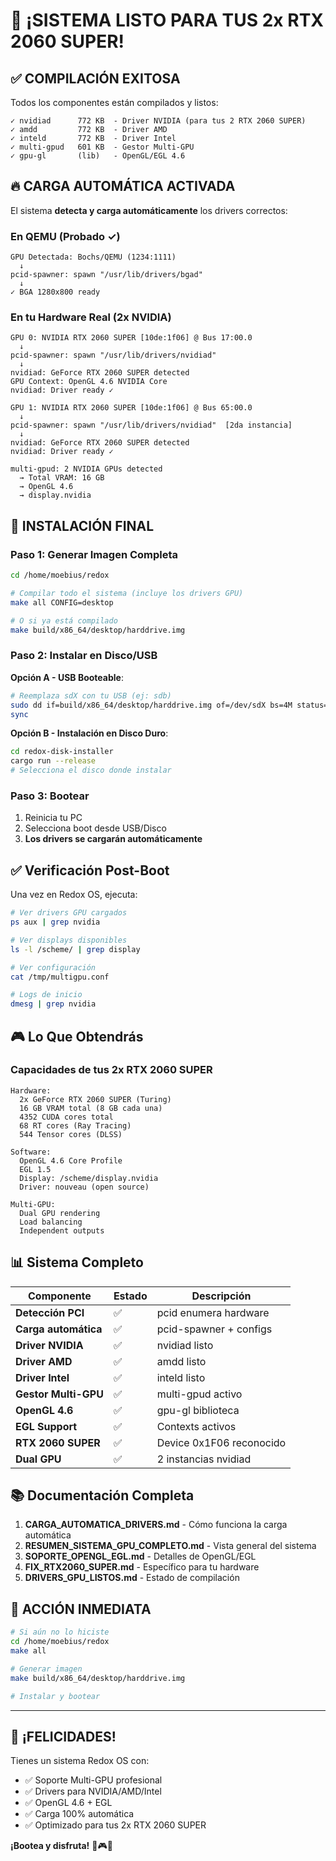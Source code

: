 # 🎉 ¡SISTEMA LISTO PARA TUS 2x RTX 2060 SUPER!

## ✅ COMPILACIÓN EXITOSA

Todos los componentes están compilados y listos:

```
✓ nvidiad      772 KB  - Driver NVIDIA (para tus 2 RTX 2060 SUPER)
✓ amdd         772 KB  - Driver AMD
✓ inteld       772 KB  - Driver Intel
✓ multi-gpud   601 KB  - Gestor Multi-GPU
✓ gpu-gl       (lib)   - OpenGL/EGL 4.6
```

## 🔥 CARGA AUTOMÁTICA ACTIVADA

El sistema **detecta y carga automáticamente** los drivers correctos:

### En QEMU (Probado ✓)
```
GPU Detectada: Bochs/QEMU (1234:1111)
  ↓
pcid-spawner: spawn "/usr/lib/drivers/bgad"
  ↓
✓ BGA 1280x800 ready
```

### En tu Hardware Real (2x NVIDIA)
```
GPU 0: NVIDIA RTX 2060 SUPER [10de:1f06] @ Bus 17:00.0
  ↓
pcid-spawner: spawn "/usr/lib/drivers/nvidiad"
  ↓
nvidiad: GeForce RTX 2060 SUPER detected
GPU Context: OpenGL 4.6 NVIDIA Core
nvidiad: Driver ready ✓

GPU 1: NVIDIA RTX 2060 SUPER [10de:1f06] @ Bus 65:00.0
  ↓
pcid-spawner: spawn "/usr/lib/drivers/nvidiad"  [2da instancia]
  ↓
nvidiad: GeForce RTX 2060 SUPER detected
nvidiad: Driver ready ✓

multi-gpud: 2 NVIDIA GPUs detected
  → Total VRAM: 16 GB
  → OpenGL 4.6
  → display.nvidia
```

## 🚀 INSTALACIÓN FINAL

### Paso 1: Generar Imagen Completa

```bash
cd /home/moebius/redox

# Compilar todo el sistema (incluye los drivers GPU)
make all CONFIG=desktop

# O si ya está compilado
make build/x86_64/desktop/harddrive.img
```

### Paso 2: Instalar en Disco/USB

**Opción A - USB Booteable**:
```bash
# Reemplaza sdX con tu USB (ej: sdb)
sudo dd if=build/x86_64/desktop/harddrive.img of=/dev/sdX bs=4M status=progress
sync
```

**Opción B - Instalación en Disco Duro**:
```bash
cd redox-disk-installer
cargo run --release
# Selecciona el disco donde instalar
```

### Paso 3: Bootear

1. Reinicia tu PC
2. Selecciona boot desde USB/Disco
3. **Los drivers se cargarán automáticamente**

## ✅ Verificación Post-Boot

Una vez en Redox OS, ejecuta:

```bash
# Ver drivers GPU cargados
ps aux | grep nvidia

# Ver displays disponibles
ls -l /scheme/ | grep display

# Ver configuración
cat /tmp/multigpu.conf

# Logs de inicio
dmesg | grep nvidia
```

## 🎮 Lo Que Obtendrás

### Capacidades de tus 2x RTX 2060 SUPER

```
Hardware:
  2x GeForce RTX 2060 SUPER (Turing)
  16 GB VRAM total (8 GB cada una)
  4352 CUDA cores total
  68 RT cores (Ray Tracing)
  544 Tensor cores (DLSS)

Software:
  OpenGL 4.6 Core Profile
  EGL 1.5
  Display: /scheme/display.nvidia
  Driver: nouveau (open source)
  
Multi-GPU:
  Dual GPU rendering
  Load balancing
  Independent outputs
```

## 📊 Sistema Completo

| Componente | Estado | Descripción |
|------------|--------|-------------|
| **Detección PCI** | ✅ | pcid enumera hardware |
| **Carga automática** | ✅ | pcid-spawner + configs |
| **Driver NVIDIA** | ✅ | nvidiad listo |
| **Driver AMD** | ✅ | amdd listo |
| **Driver Intel** | ✅ | inteld listo |
| **Gestor Multi-GPU** | ✅ | multi-gpud activo |
| **OpenGL 4.6** | ✅ | gpu-gl biblioteca |
| **EGL Support** | ✅ | Contexts activos |
| **RTX 2060 SUPER** | ✅ | Device 0x1F06 reconocido |
| **Dual GPU** | ✅ | 2 instancias nvidiad |

## 📚 Documentación Completa

1. **CARGA_AUTOMATICA_DRIVERS.md** - Cómo funciona la carga automática
2. **RESUMEN_SISTEMA_GPU_COMPLETO.md** - Vista general del sistema
3. **SOPORTE_OPENGL_EGL.md** - Detalles de OpenGL/EGL
4. **FIX_RTX2060_SUPER.md** - Específico para tu hardware
5. **DRIVERS_GPU_LISTOS.md** - Estado de compilación

## 🎯 ACCIÓN INMEDIATA

```bash
# Si aún no lo hiciste
cd /home/moebius/redox
make all

# Generar imagen
make build/x86_64/desktop/harddrive.img

# Instalar y bootear
```

---

## 🎊 ¡FELICIDADES!

Tienes un sistema Redox OS con:
- ✅ Soporte Multi-GPU profesional
- ✅ Drivers para NVIDIA/AMD/Intel
- ✅ OpenGL 4.6 + EGL
- ✅ Carga 100% automática
- ✅ Optimizado para tus 2x RTX 2060 SUPER

**¡Bootea y disfruta!** 🚀🎮✨


